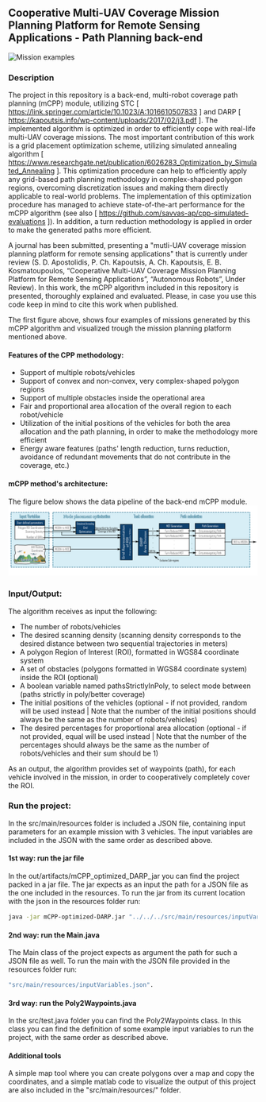 ## Cooperative Multi-UAV Coverage Mission Planning Platform for Remote Sensing Applications - Path Planning back-end


![Mission examples](cover.png)


### Description
The project in this repository is a back-end, multi-robot coverage path planning (mCPP) module, utilizing STC 
[ https://link.springer.com/article/10.1023/A:1016610507833 ] and DARP [ https://kapoutsis.info/wp-content/uploads/2017/02/j3.pdf ].
The implemented algorithm is optimized in order to efficiently cope with real-life multi-UAV coverage missions. The
most important contribution of this work is a grid placement optimization scheme, utilizing simulated annealing algorithm
[ https://www.researchgate.net/publication/6026283_Optimization_by_Simulated_Annealing ]. This optimization procedure can
help to efficiently apply any grid-based path planning methodology in complex-shaped polygon regions, overcoming discretization
issues and making them directly applicable to real-world problems. The implementation of this optimization procedure has
managed to achieve state-of-the-art performance for the mCPP algorithm (see also [ https://github.com/savvas-ap/cpp-simulated-evaluations ]).
In addition, a turn reduction methodology is applied in order to make the generated paths more efficient. 

A journal has been submitted, presenting a "mutli-UAV coverage mission planning platform for remote sensing applications"
that is currently under review (S. D. Apostolidis, P. Ch. Kapoutsis, A. Ch. Kapoutsis, E. B. Kosmatoupoulos, “Cooperative
Multi-UAV Coverage Mission Planning Platform for Remote Sensing Applications”, “Autonomous Robots”, Under Review). In 
this work, the mCPP algorithm included in this repository is presented, thoroughly explained and evaluated.  Please,
in case you use this code keep in mind to cite this work when published.

The first figure above, shows four examples of missions generated by this mCPP algorithm and visualized trough the mission
planning platform mentioned above.

#### Features of the CPP methodology:
- Support of multiple robots/vehicles
- Support of convex and non-convex, very complex-shaped polygon regions
- Support of multiple obstacles inside the operational area
- Fair and proportional area allocation of the overall region to each robot/vehicle
- Utilization of the initial positions of the vehicles for both the area allocation and the path planning, in order to make
the methodology more efficient
- Energy aware features (paths' length reduction, turns reduction, avoidance of redundant movements that do not contribute in the coverage, etc.)

#### mCPP method's architecture:
The figure below shows the data pipeline of the back-end mCPP module.
![Back-end architecture](backend.jpg)


### Input/Output:
The algorithm receives as input the following:
- The number of robots/vehicles
- The desired scanning density (scanning density corresponds to the desired distance between two sequential trajectories in meters)
- A polygon Region of Interest (ROI), formatted in WGS84 coordinate system
- A set of obstacles (polygons formatted in WGS84 coordinate system) inside the ROI (optional)
- A boolean variable named pathsStrictlyInPoly, to select mode between (paths strictly in poly/better coverage)
- The initial positions of the vehicles (optional - if not provided, random will be used instead | Note that the number 
  of the initial positions should always be the same as the number of robots/vehicles)
- The desired percentages for proportional area allocation (optional - if not provided, equal will be used instead | Note
  that the number of the percentages should always be the same as the number of robots/vehicles and their sum should be 1)

As an output, the algorithm provides set of waypoints (path), for each vehicle involved in the mission, in order
to cooperatively completely cover the ROI.

### Run the project:
In the src/main/resources folder is included a JSON file, containing input parameters for an example mission with 3 vehicles.
The input variables are included in the JSON with the same order as described above.

#### 1st way: run the jar file


In the out/artifacts/mCPP_optimized_DARP_jar you can find the project packed in a jar file. The jar expects as an input the path
for a JSON file as the one included in the resources. To run the jar from its current location with the json in the resources folder
run:

```bash
java -jar mCPP-optimized-DARP.jar "../../../src/main/resources/inputVariables.json"
```

#### 2nd way: run the Main.java

The Main class of the project expects as argument the path for such a JSON file as well. To run the main with the JSON file provided
in the resources folder run:

```bash
"src/main/resources/inputVariables.json".
```

#### 3rd way: run the Poly2Waypoints.java
In the src/test.java folder you can find the Poly2Waypoints class. In this class you can find the definition of some example
input variables to run the project, with the same order as described above.

#### Additional tools
A simple map tool where you can create polygons over a map and copy the coordinates, and a simple matlab code to visualize
the output of this project are also included in the "src/main/resources/" folder.